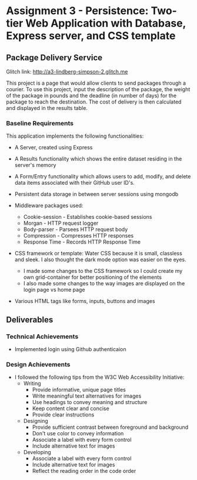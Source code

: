 Assignment 3 - Persistence: Two-tier Web Application with Database, Express server, and CSS template
===

## Package Delivery Service

Glitch link: http://a3-lindberg-simpson-2.glitch.me

This project is a page that would allow clients to send packages through a courier. 
To use this project, input the description of the package, the weight of the package in pounds and the deadline (in number of days) for the package to reach the destination.
The cost of delivery is then calculated and displayed in the results table.

### Baseline Requirements

This application implements the following functionalities:

* A Server, created using Express
* A Results functionality which shows the entire dataset residing in the server's memory
* A Form/Entry functionality which allows users to add, modify, and delete data items associated with their GitHub user ID's.
* Persistent data storage in between server sessions using mongodb

* Middleware packages used: 
  * Cookie-session - Establishes cookie-based sessions
  * Morgan - HTTP request logger
  * Body-parser - Parsees HTTP request body
  * Compression - Compresses HTTP responses
  * Response Time - Records HTTP Response Time
* CSS framework or template: Water CSS because it is small, classless and sleek. I also thought the dark mode option was easier on the eyes.
  * I made some changes to the CSS framework so I could create my own grid-container for better positioning of the elements
  * I also made some changes to the way images are displayed on the login page vs home page
* Various HTML tags like forms, inputs, buttons and images

## Deliverables

### Technical Achievements

* Implemented login using Github authenticaion

### Design Achievements

* I followed the following tips from the W3C Web Accessibility Initiative:
  * Writing
    * Provide informative, unique page titles
    * Write meaningful text alternatives for images
    * Use headings to convey meaning and structure
    * Keep content clear and concise
    * Provide clear instructions
  * Designing  
    * Provide sufficient contrast between foreground and background
    * Don't use color to convey information
    * Associate a label with every form control
    * Include alternative text for images
  * Developing
    * Associate a label with every form control
    * Include alternative text for images
    * Reflect the reading order in the code order
